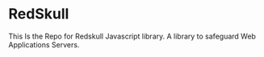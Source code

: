 # RedSkull
This Is the Repo for Redskull Javascript library. A library to safeguard Web Applications Servers.
